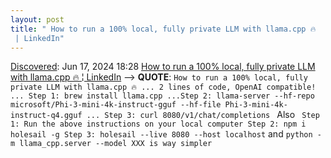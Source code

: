 ```yaml
---
layout: post
title: " How to run a 100% local, fully private LLM with llama.cpp 🔥
 | LinkedIn"
---
```

[Discovered](http://rolandtanglao.com/2020/07/29/p1-blogthis-checkvist-list-links-to-blog/): Jun 17, 2024 18:28  [ How to run a 100% local, fully private LLM with llama.cpp 🔥
 ¦ LinkedIn](https://www.linkedin.com/feed/?highlightedUpdateUrn=urn%3Ali%3Aactivity%3A7205335701167501312&trk=eml-email_notification_digest_01-hero_notification_cta-0-SHARED_BY_YOUR_NETWORK) --> **QUOTE**: `How to run a 100% local, fully private LLM with llama.cpp 🔥 ... 2 lines of code, OpenAI compatible! ... Step 1: brew install llama.cpp ...Step 2: llama-server --hf-repo microsoft/Phi-3-mini-4k-instruct-gguf --hf-file Phi-3-mini-4k-instruct-q4.gguf ... Step 3: curl 8080/v1/chat/completions ` Also ` Step 1: Run the above instructions on your local computer Step 2: npm i holesail -g Step 3: holesail --live 8080 --host localhost` and `python -m llama_cpp.server --model XXX is way simpler`
